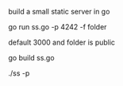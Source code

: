 

build a small static server in go

go run ss.go -p 4242 -f folder

default 3000 and folder is public


go build ss.go

./ss -p